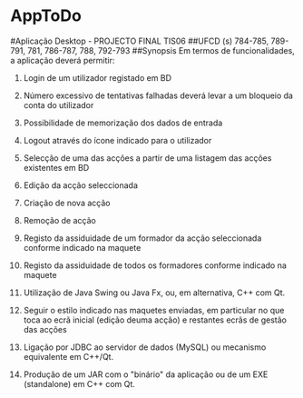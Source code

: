# AppToDo
#Aplicação Desktop - PROJECTO FINAL TIS06
##UFCD (s) 784-785, 789-791, 781, 786-787, 788, 792-793
##Synopsis
Em termos de funcionalidades, a aplicação deverá permitir:

1. Login de um utilizador registado em BD

2. Número excessivo de tentativas falhadas deverá levar a um bloqueio da conta do utilizador

3. Possibilidade de memorização dos dados de entrada

4. Logout através do ícone indicado para o utilizador

5. Selecção de uma das acções a partir de uma listagem das acções existentes em BD

6. Edição da acção seleccionada

7. Criação de nova acção

8. Remoção de acção

9. Registo da assiduidade de um formador da acção seleccionada conforme indicado na maquete

10. Registo da assiduidade de todos os formadores conforme indicado na maquete

11. Utilização de Java Swing ou Java Fx, ou, em alternativa, C++ com Qt.

12. Seguir o estilo indicado nas maquetes enviadas, em particular no que toca ao ecrã inicial (edição deuma acção) e restantes ecrãs de gestão das acções

13. Ligação por JDBC ao servidor de dados (MySQL) ou mecanismo equivalente em C++/Qt.

14. Produção de um JAR com o "binário" da aplicação ou de um EXE (standalone) em C++ com Qt.
